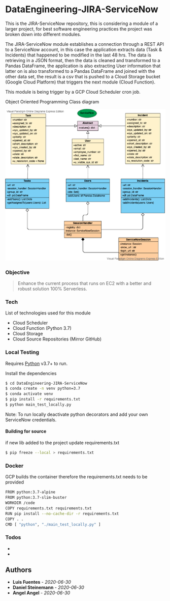 # DataEngineering-JIRA-ServiceNow

This is the JIRA-ServiceNow repository, this is considering a module of a larger project, for best software engineering practices the project was broken down into different modules. 

The JIRA-ServiceNow module establishes a connection through a REST API to a ServiceNow account, in this case the application extracts data (Task & Incidents) that happened to be modified in the last 48 hrs. The data is retrieving in a JSON format, then the data is cleaned and transformed to a Pandas DataFrame, the application is also extracting User information that latter on is also transformed to a Pandas DataFrame and joined with the other data set, the result is a csv that is pushed to a Cloud Storage bucket (Google Cloud Platform) that triggers the next module (Cloud Function).

This module is being trigger by a GCP Cloud Scheduler cron job.

Object Oriented Programming Class diagram

![](resources/ServiceNow.png)
   
### Objective

> Enhance the current process that runs on EC2 with a better
> and robust solution 100% Serverless.

### Tech

List of technologies used for this module

* Cloud Scheduler
* Cloud Function (Python 3.7)
* Cloud Storage
* Cloud Source Repositories (Mirror GitHub)

### Local Testing

Requires [Python](https://docs.conda.io/en/latest/miniconda.html) v3.7+ to run.

Install the dependencies

```sh
$ cd DataEngineering-JIRA-ServiceNow
$ conda create -n venv python=3.7
$ conda activate venv
$ pip install -r requirements.txt
$ python main_test_locally.py
```
Note: To run locally deactivate python decorators and add your own ServiceNow credentials.


#### Building for source
if new lib added to the project update requirements.txt
```sh
$ pip freeze --local > requirements.txt
```

### Docker
GCP builds the container therefore the requirements.txt needs to be provided

```sh
FROM python:3.7-alpine
FROM python:3.7-slim-buster
WORKDIR /code
COPY requirements.txt requirements.txt
RUN pip install --no-cache-dir -r requirements.txt
COPY . .
CMD [ "python", "./main_test_locally.py" ]
```

### Todos

 - 
 - 
 
## Authors
* **Luis Fuentes** - *2020-06-30*
* **Daniel Steinemann** - *2020-06-30*
* **Angel Angel** - *2020-06-30*